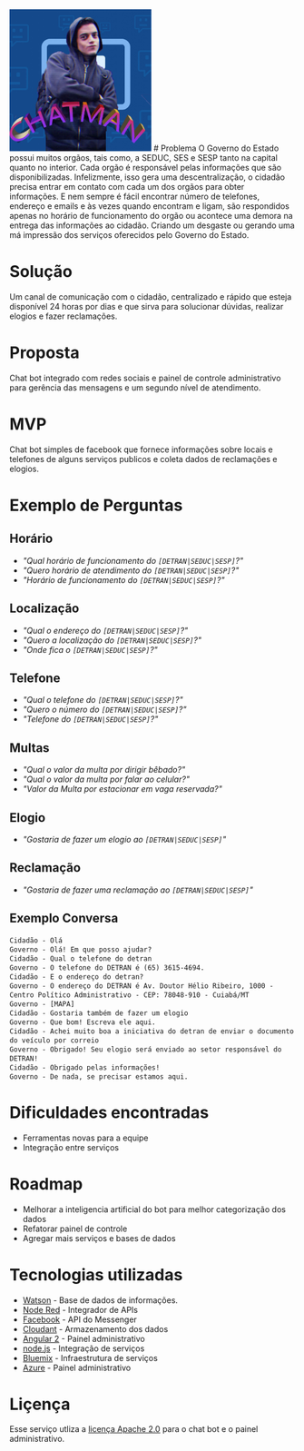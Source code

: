 <img src="https://github.com/kivson/govhackmt/raw/master/logo%20chatman%20even%20better.png" alt="Logo" width="250px" height="250px"/>
# Problema
O Governo do Estado possui muitos orgãos, tais como, a SEDUC, SES e SESP tanto na capital quanto no interior.
Cada orgão é responsável pelas informações que são disponibilizadas.
Infelizmente, isso gera uma descentralização, o cidadão precisa entrar em contato com cada um dos orgãos para obter informações.
E nem sempre é fácil encontrar número de telefones, endereço e emails e às vezes quando encontram e ligam, são respondidos apenas no horário de funcionamento do orgão ou acontece uma demora na entrega das informações ao cidadão. Criando um desgaste ou gerando uma má impressão dos serviços oferecidos pelo Governo do Estado.

# Solução
Um canal de comunicação com o cidadão, centralizado e rápido que esteja disponível 24 horas por dias e que sirva para solucionar dúvidas, realizar elogios e fazer reclamações.

# Proposta
Chat bot integrado com redes sociais e painel de controle administrativo para gerência das mensagens e um segundo nível de atendimento.

# MVP
Chat bot simples de facebook que fornece informações sobre locais e telefones de alguns serviços publicos e coleta dados de reclamações e elogios.

# Exemplo de Perguntas
## Horário
- *"Qual horário de funcionamento do `[DETRAN|SEDUC|SESP]`?"*
- *"Quero horário de atendimento do `[DETRAN|SEDUC|SESP]`?"*
- *"Horário de funcionamento do `[DETRAN|SEDUC|SESP]`?"*
 
## Localização
- *"Qual o endereço do `[DETRAN|SEDUC|SESP]`?"*
- *"Quero a localização do `[DETRAN|SEDUC|SESP]`?"*
- *"Onde fica o `[DETRAN|SEDUC|SESP]`?"*
 
## Telefone
- *"Qual o telefone do `[DETRAN|SEDUC|SESP]`?"*
- *"Quero o número do `[DETRAN|SEDUC|SESP]`?"*
- *"Telefone do `[DETRAN|SEDUC|SESP]`?"*
 
## Multas
- *"Qual o valor da multa por dirigir bêbado?"*
- *"Qual o valor da multa por falar ao celular?"*
- *"Valor da Multa por estacionar em vaga reservada?"*

## Elogio
- *"Gostaria de fazer um elogio ao `[DETRAN|SEDUC|SESP]`"*
 
## Reclamação
- *"Gostaria de fazer uma reclamação ao `[DETRAN|SEDUC|SESP]`"*
 
## Exemplo Conversa
```chat
Cidadão - Olá
Governo - Olá! Em que posso ajudar?
Cidadão - Qual o telefone do detran
Governo - O telefone do DETRAN é (65) 3615-4694.
Cidadão - E o endereço do detran?
Governo - O endereço do DETRAN é Av. Doutor Hélio Ribeiro, 1000 - Centro Político Administrativo - CEP: 78048-910 - Cuiabá/MT
Governo - [MAPA]
Cidadão - Gostaria também de fazer um elogio
Governo - Que bom! Escreva ele aqui.
Cidadão - Achei muito boa a iniciativa do detran de enviar o documento do veículo por correio
Governo - Obrigado! Seu elogio será enviado ao setor responsável do DETRAN!
Cidadão - Obrigado pelas informações!
Governo - De nada, se precisar estamos aqui.
```

# Dificuldades encontradas
- Ferramentas novas para a equipe
- Integração entre serviços

# Roadmap
- Melhorar a inteligencia artificial do bot para melhor categorização dos dados
- Refatorar painel de controle
- Agregar mais serviços e bases de dados

# Tecnologias utilizadas
- [Watson](https://https://www.ibm.com/watson) - Base de dados de informações.
- [Node Red](https://nodered.org) - Integrador de APIs
- [Facebook](https://developer.facebook.com) - API do Messenger
- [Cloudant](https://cloudant.com) - Armazenamento dos dados
- [Angular 2](https://angular.io) - Painel administrativo
- [node.js](https://nodejs.org) - Integração de serviços
- [Bluemix](https://console.ng.bluemix.net) - Infraestrutura de serviços
- [Azure](https://azure.microsoft.com/Azure) - Painel administrativo

# Liçença
Esse serviço utliza a [licença Apache 2.0](https://github.com/node-red/node-red/blob/master/LICENSE) para o chat bot e o painel administrativo.
